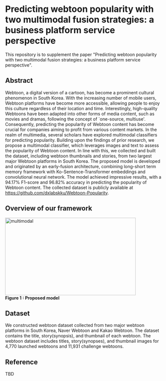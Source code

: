 # Predicting webtoon popularity with two multimodal fusion strategies: a business platform service perspective
This repository is to supplement the paper "Predicting webtoon popularity with two multimodal fusion strategies: a business platform service perspective".


## Abstract
Webtoon, a digital version of a cartoon, has become a prominent cultural phenomenon in South Korea. With the increasing number of mobile users, Webtoon platforms have become more accessible, allowing people to enjoy this culture regardless of their location and time. Interestingly, high-quality Webtoons have been adapted into other forms of media content, such as movies and dramas, following the concept of `one-source, multiuse'. Consequently, predicting the popularity of Webtoon content has become crucial for companies aiming to profit from various content markets. In the realm of multimedia, several scholars have explored multimodal classifiers for predicting popularity. Building upon the findings of prior research, we propose a multimodal classifier, which leverages images and text to assess the popularity of Webtoon content. In line with this, we collected and built the dataset, including webtoon thumbnails and stories, from two largest major Webtoon platforms in South Korea. The proposed model is developed and originated by an early-fusion architecture, combining long-short term memory framework with Ko-Sentence-Transformer embeddings and convolutional neural network. The model achieved impressive results, with a 94.17\% F1-score and 96.82\% accuracy in predicting the popularity of Webtoon content. The collected dataset is publicly available at https://github.com/dxlabskku/Webtoon-Popularity.


## Overview of our framework
<img alt="multimodal" src="https://github.com/dxlabskku/Webtoon-Popularity/assets/43632309/897a7ed9-d13b-4c03-8781-48d17b707bce" width="421" height="250">
<br>
<strong>Figure 1 : Proposed model</strong>
<br>


## Dataset
We constructed webtoon dataset collected from two major webtoon platforms in South Korea, Naver Webtoon and Kakao Webtoon. The dataset contains the title, story(synopsis), and thumbnail of each webtoon. The webtoon dataset includes titles, story(synopses), and thumbnail images for 4,770 launched webtoons and 11,931 challenge webtoons.


## Reference
TBD
